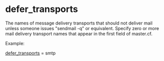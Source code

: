 # defer_transports 


The names of message delivery transports that should not deliver mail
unless someone issues "sendmail -q" or equivalent. Specify zero
or more mail delivery transport names that appear in the
first field of master.cf.



Example:



<a href="postconf.5.html#defer_transports">defer_transports</a> = smtp



